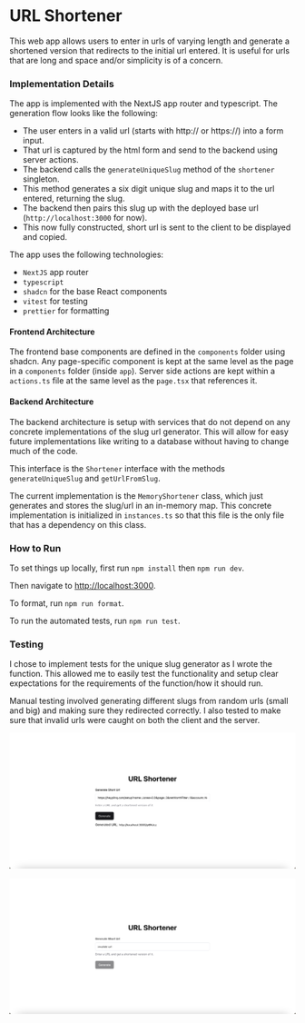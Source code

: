 # URL Shortener

This web app allows users to enter in urls of varying length and generate a shortened version that redirects to the initial url entered. It is useful for urls that are long and space and/or simplicity is of a concern.

### Implementation Details

<!-- Provide a short description of your implementation (technologies used, brief overview of project architecture, etc.) -->

The app is implemented with the NextJS app router and typescript. The generation flow looks like the following:

- The user enters in a valid url (starts with http:// or https://) into a form input.
- That url is captured by the html form and send to the backend using server actions.
- The backend calls the `generateUniqueSlug` method of the `shortener` singleton.
- This method generates a six digit unique slug and maps it to the url entered, returning the slug.
- The backend then pairs this slug up with the deployed base url (`http://localhost:3000` for now).
- This now fully constructed, short url is sent to the client to be displayed and copied.

The app uses the following technologies:

- `NextJS` app router
- `typescript`
- `shadcn` for the base React components
- `vitest` for testing
- `prettier` for formatting

#### Frontend Architecture

The frontend base components are defined in the `components` folder using shadcn. Any page-specific component is kept at the same level as the page in a `components` folder (inside `app`). Server side actions are kept within a `actions.ts` file at the same level as the `page.tsx` that references it.

#### Backend Architecture

The backend architecture is setup with services that do not depend on any concrete implementations of the slug url generator. This will allow for easy future implementations like writing to a database without having to change much of the code.

This interface is the `Shortener` interface with the methods `generateUniqueSlug` and `getUrlFromSlug`.

The current implementation is the `MemoryShortener` class, which just generates and stores the slug/url in an in-memory map. This concrete implementation is initialized in `instances.ts` so that this file is the only file that has a dependency on this class.

### How to Run

<!--
- Include instructions on how to run your implementation locally. Be sure to include any necessary setup steps, such as installing dependencies, as well as the commands to start the application.
-->

To set things up locally, first run `npm install` then `npm run dev`.

Then navigate to [http://localhost:3000](http://localhost:3000).

To format, run `npm run format`.

To run the automated tests, run `npm run test`.

### Testing

<!-- Describe how you tested your solution (automated testing, manual testing process, screenshots, etc.) -->

I chose to implement tests for the unique slug generator as I wrote the function. This allowed me to easily test the functionality and setup clear expectations for the requirements of the function/how it should run.

Manual testing involved generating different slugs from random urls (small and big) and making sure they redirected correctly. I also tested to make sure that invalid urls were caught on both the client and the server.

![success](screenshots/success.png)

![invalid](screenshots/invalid.png)